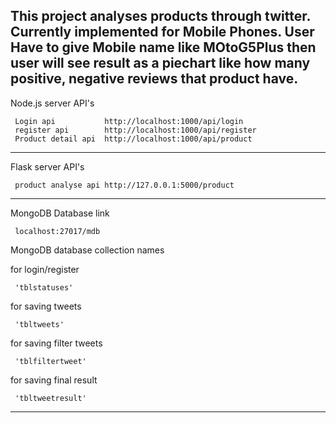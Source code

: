 This project analyses products through twitter. 
Currently implemented for Mobile Phones. 
User Have to give Mobile name like MOtoG5Plus then user will see result as a piechart like how many positive, negative reviews that product have.
--------------------------------------------------------
Node.js server API's

     Login api           http://localhost:1000/api/login
     register api        http://localhost:1000/api/register
     Product detail api  http://localhost:1000/api/product
--------------------------------------------------------
Flask server API's 

     product analyse api http://127.0.0.1:5000/product
--------------------------------------------------------
MongoDB Database link 

     localhost:27017/mdb
MongoDB database collection names

for login/register  

     'tblstatuses'
for saving tweets   
     
	 'tbltweets'
for saving filter tweets 

     'tblfiltertweet'
for saving final result  
 
     'tbltweetresult'
--------------------------------------------------------